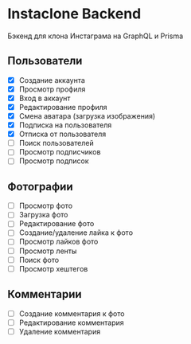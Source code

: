 # Instaclone Backend

Бэкенд для клона Инстаграма на GraphQL и Prisma

## Пользователи

- [x] Создание аккаунта
- [x] Просмотр профиля
- [x] Вход в аккаунт
- [x] Редактирование профиля
- [x] Смена аватара (загрузка изображения)
- [x] Подписка на пользователя
- [x] Отписка от пользователя
- [ ] Поиск пользователей
- [ ] Просмотр подписчиков
- [ ] Просмотр подписок

## Фотографии

- [ ] Просмотр фото
- [ ] Загрузка фото
- [ ] Редактирование фото
- [ ] Создание/удаление лайка к фото
- [ ] Просмотр лайков фото
- [ ] Просмотр ленты
- [ ] Поиск фото
- [ ] Просмотр хештегов

## Комментарии

- [ ] Создание комментария к фото
- [ ] Редактирование комментария
- [ ] Удаление комментария
